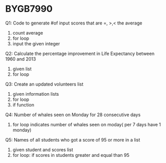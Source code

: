 # BYGB7990
Q1: Code to generate #of input scores that are =, >,< the average
1. count average
2. for loop
3. input the given integer

Q2: Calculate the percentage improvement in Life Expectancy between 1960 and 2013 
1. given list
2. for loop

Q3: Create an updated volunteers list
1. given information lists
2. for loop
3. if function

Q4: Number of whales seen on Monday for 28 consecutive days
1. for loop indicates number of whales seen on moday( per 7 days have 1 monday)

Q5: Names of all students who got a score of 95 or more in a list
1. given student and scores list
2. for loop: if scores in students greater and equal than 95
